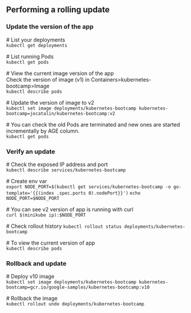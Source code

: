 ## Performing a rolling update

### Update the version of the app  

\# List your deployments  
`kubectl get deployments`

\# List running Pods  
`kubectl get pods`

\# View the current image version of the app  
Check the version of image (v1) in Containers>kubernetes-bootcamp>Image  
`kubectl describe pods` 

\# Update the version of image to v2  
`kubectl set image deployments/kubernetes-bootcamp kubernetes-bootcamp=jocatalin/kubernetes-bootcamp:v2`

\# You can check the old Pods are terminated and new ones are started incrementally by AGE column.  
`kubectl get pods`

### Verify an update  

\# Check the exposed IP address and port  
`kubectl describe services/kubernetes-bootcamp`

\# Create env var  
`export NODE_PORT=$(kubectl get services/kubernetes-bootcamp -o go-template='{{(index .spec.ports 0).nodePort}}')` 
`echo NODE_PORT=$NODE_PORT`

\# You can see v2 version of app is running with curl  
`curl $(minikube ip):$NODE_PORT`

\# Check rollout history
`kubectl rollout status deployments/kubernetes-bootcamp`

\# To view the current version of app  
`kubectl describe pods`

### Rollback and update

\# Deploy v10 image  
`kubectl set image deployments/kubernetes-bootcamp kubernetes-bootcamp=gcr.io/google-samples/kubernetes-bootcamp:v10`

\# Rollback the image  
`kubectl rollout undo deployments/kubernetes-bootcamp`
